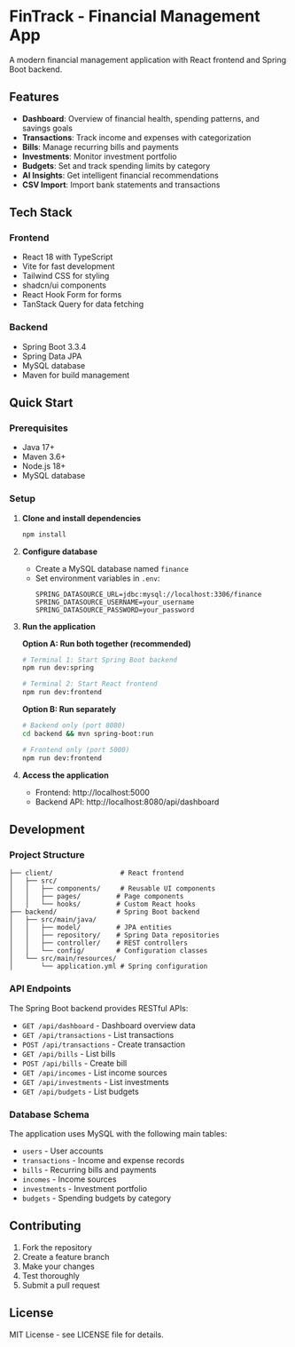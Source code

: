 # FinTrack - Financial Management App

A modern financial management application with React frontend and Spring Boot backend.

## Features

- **Dashboard**: Overview of financial health, spending patterns, and savings goals
- **Transactions**: Track income and expenses with categorization
- **Bills**: Manage recurring bills and payments
- **Investments**: Monitor investment portfolio
- **Budgets**: Set and track spending limits by category
- **AI Insights**: Get intelligent financial recommendations
- **CSV Import**: Import bank statements and transactions

## Tech Stack

### Frontend
- React 18 with TypeScript
- Vite for fast development
- Tailwind CSS for styling
- shadcn/ui components
- React Hook Form for forms
- TanStack Query for data fetching

### Backend
- Spring Boot 3.3.4
- Spring Data JPA
- MySQL database
- Maven for build management

## Quick Start

### Prerequisites
- Java 17+
- Maven 3.6+
- Node.js 18+
- MySQL database

### Setup

1. **Clone and install dependencies**
   ```bash
   npm install
   ```

2. **Configure database**
   - Create a MySQL database named `finance`
   - Set environment variables in `.env`:
     ```env
     SPRING_DATASOURCE_URL=jdbc:mysql://localhost:3306/finance
     SPRING_DATASOURCE_USERNAME=your_username
     SPRING_DATASOURCE_PASSWORD=your_password
     ```

3. **Run the application**

   **Option A: Run both together (recommended)**
   ```bash
   # Terminal 1: Start Spring Boot backend
   npm run dev:spring
   
   # Terminal 2: Start React frontend
   npm run dev:frontend
   ```

   **Option B: Run separately**
   ```bash
   # Backend only (port 8080)
   cd backend && mvn spring-boot:run
   
   # Frontend only (port 5000)
   npm run dev:frontend
   ```

4. **Access the application**
   - Frontend: http://localhost:5000
   - Backend API: http://localhost:8080/api/dashboard

## Development

### Project Structure
```
├── client/                 # React frontend
│   ├── src/
│   │   ├── components/     # Reusable UI components
│   │   ├── pages/         # Page components
│   │   └── hooks/         # Custom React hooks
├── backend/               # Spring Boot backend
│   ├── src/main/java/
│   │   ├── model/         # JPA entities
│   │   ├── repository/    # Spring Data repositories
│   │   ├── controller/    # REST controllers
│   │   └── config/        # Configuration classes
│   └── src/main/resources/
│       └── application.yml # Spring configuration

```

### API Endpoints

The Spring Boot backend provides RESTful APIs:

- `GET /api/dashboard` - Dashboard overview data
- `GET /api/transactions` - List transactions
- `POST /api/transactions` - Create transaction
- `GET /api/bills` - List bills
- `POST /api/bills` - Create bill
- `GET /api/incomes` - List income sources
- `GET /api/investments` - List investments
- `GET /api/budgets` - List budgets

### Database Schema

The application uses MySQL with the following main tables:
- `users` - User accounts
- `transactions` - Income and expense records
- `bills` - Recurring bills and payments
- `incomes` - Income sources
- `investments` - Investment portfolio
- `budgets` - Spending budgets by category



## Contributing

1. Fork the repository
2. Create a feature branch
3. Make your changes
4. Test thoroughly
5. Submit a pull request

## License

MIT License - see LICENSE file for details.